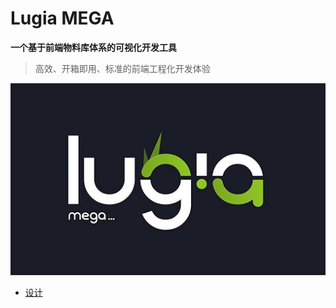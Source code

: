 # Lugia MEGA

**一个基于前端物料库体系的可视化开发工具**

> 高效、开箱即用、标准的前端工程化开发体验

![](docs/design/2018-05-18-10-28-24.png)

- [设计](./docs/design)

